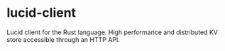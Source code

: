 # lucid-client

Lucid client for the Rust language. High performance and distributed KV store accessible through an HTTP API.
